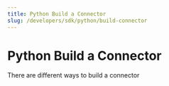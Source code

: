 ```yaml
---
title: Python Build a Connector
slug: /developers/sdk/python/build-connector
---
```


# Python Build a Connector

There are different ways to build a connector
